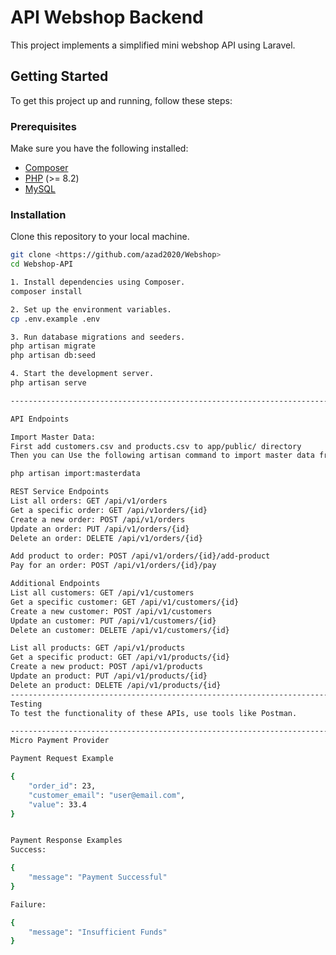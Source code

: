 # API Webshop Backend

This project implements a simplified mini webshop API using Laravel.

## Getting Started

To get this project up and running, follow these steps:

### Prerequisites

Make sure you have the following installed:

- [Composer](https://getcomposer.org/)
- [PHP](https://www.php.net/) (>= 8.2)
- [MySQL](https://www.mysql.com/) 

### Installation

Clone this repository to your local machine.

```bash
git clone <https://github.com/azad2020/Webshop>
cd Webshop-API

1. Install dependencies using Composer.
composer install

2. Set up the environment variables.
cp .env.example .env

3. Run database migrations and seeders.
php artisan migrate
php artisan db:seed

4. Start the development server.
php artisan serve

-----------------------------------------------------------------------------------------------------------------------------------------------------------------

API Endpoints

Import Master Data:
First add customers.csv and products.csv to app/public/ directory 
Then you can Use the following artisan command to import master data from provided CSV files.

php artisan import:masterdata

REST Service Endpoints
List all orders: GET /api/v1/orders
Get a specific order: GET /api/v1orders/{id}
Create a new order: POST /api/v1/orders
Update an order: PUT /api/v1/orders/{id}
Delete an order: DELETE /api/v1/orders/{id}

Add product to order: POST /api/v1/orders/{id}/add-product
Pay for an order: POST /api/v1/orders/{id}/pay

Additional Endpoints
List all customers: GET /api/v1/customers
Get a specific customer: GET /api/v1/customers/{id}
Create a new customer: POST /api/v1/customers
Update an customer: PUT /api/v1/customers/{id}
Delete an customer: DELETE /api/v1/customers/{id}

List all products: GET /api/v1/products
Get a specific product: GET /api/v1/products/{id}
Create a new product: POST /api/v1/products
Update an product: PUT /api/v1/products/{id}
Delete an product: DELETE /api/v1/products/{id}
-----------------------------------------------------------------------------------------------------------------------------------------------------------------
Testing
To test the functionality of these APIs, use tools like Postman.

-----------------------------------------------------------------------------------------------------------------------------------------------------------------
Micro Payment Provider

Payment Request Example

{
    "order_id": 23,
    "customer_email": "user@email.com",
    "value": 33.4
}


Payment Response Examples
Success:

{
    "message": "Payment Successful"
}

Failure:

{
    "message": "Insufficient Funds"
}


